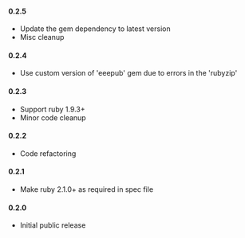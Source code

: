 #### 0.2.5

- Update the gem dependency to latest version
- Misc cleanup

#### 0.2.4

- Use custom version of 'eeepub' gem due to errors in the 'rubyzip'

#### 0.2.3

- Support ruby 1.9.3+
- Minor code cleanup

#### 0.2.2

- Code refactoring

#### 0.2.1

- Make ruby 2.1.0+ as required in spec file

#### 0.2.0

- Initial public release
